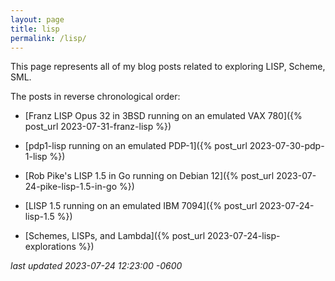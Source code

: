 ```yaml
---
layout: page
title: lisp
permalink: /lisp/
---
```

This page represents all of my blog posts related to exploring LISP, Scheme, SML.

<!--more-->

The posts in reverse chronological order:

* [Franz LISP Opus 32 in 3BSD running on an emulated VAX 780]({% post_url 2023-07-31-franz-lisp %})

* [pdp1-lisp running on an emulated PDP-1]({% post_url 2023-07-30-pdp-1-lisp %})

* [Rob Pike's LISP 1.5 in Go running on Debian 12]({% post_url 2023-07-24-pike-lisp-1.5-in-go %})

* [LISP 1.5 running on an emulated IBM 7094]({% post_url 2023-07-24-lisp-1.5 %})

* [Schemes, LISPs, and Lambda]({% post_url 2023-07-24-lisp-explorations %})

*last updated 2023-07-24 12:23:00 -0600*
